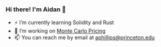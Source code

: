 

<!--
**aphil311/aphil311** is a ✨ _special_ ✨ repository because its `README.md` (this file) appears on your GitHub profile.

Here are some ideas to get you started:

- 🔭 I’m currently working on ...
- 🌱 I’m currently learning ...
- 👯 I’m looking to collaborate on ...
- 🤔 I’m looking for help with ...
- 💬 Ask me about ...
-->
### Hi there! I'm Aidan 👋
- ⚡️ I’m currently learning Solidity and Rust
- 🔨 I’m working on [Monte Carlo Pricing](https://github.com/aphil311/monte-carlo-pricing/tree/main)
- 📫 You can reach me by email at aphillips@princeton.edu
